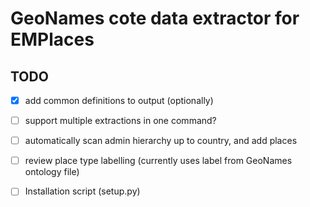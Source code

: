 # GeoNames cote data extractor for EMPlaces

## TODO

- [x] add common definitions to output (optionally)
- [ ] support multiple extractions in one command?
- [ ] automatically scan admin hierarchy up to country, and add places
- [ ] review place type labelling (currently uses label from GeoNames ontology file)
- [ ] Installation  script (setup.py)





